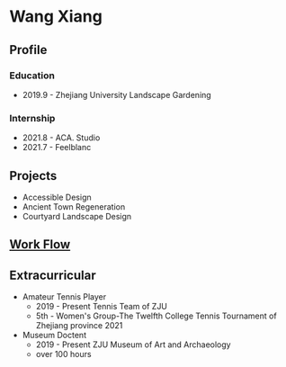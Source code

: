 # Wang Xiang
## Profile
### Education
- 2019.9 - Zhejiang University Landscape Gardening

### Internship 
- 2021.8 - ACA. Studio
- 2021.7 - Feelblanc

## Projects
- Accessible Design 
- Ancient Town Regeneration 
- Courtyard Landscape Design 

## [Work Flow](website/index.md)

## Extracurricular
- Amateur Tennis Player
  - 2019 - Present Tennis Team of ZJU   
  - 5th - Women's Group-The Twelfth College Tennis Tournament of Zhejiang province 2021
- Museum Doctent
  - 2019 - Present ZJU Museum of Art and Archaeology
  - over 100 hours
